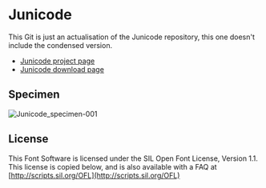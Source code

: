 # Junicode

This Git is just an actualisation of the Junicode repository, this one doesn't include the condensed version.
+ [Junicode project page](http://junicode.sourceforge.net/)
+ [Junicode download page](http://sourceforge.net/projects/junicode/?source=typ_redirect)

## Specimen

![Junicode_specimen-001](https://rawgit.com/Fromager/junicode/master/documentation/images/Junicode_specimen.svg)

## License

This Font Software is licensed under the SIL Open Font License, Version 1.1. 
This license is copied below, and is also available with a FAQ at 
[http://scripts.sil.org/OFL](http://scripts.sil.org/OFL)


